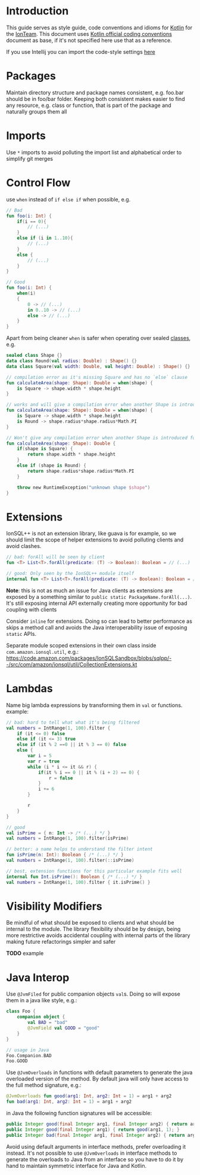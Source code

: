 # Introduction
This guide serves as style guide, code conventions and idioms for [Kotlin](https://kotlinlang.org/) for the [IonTeam](https://w.amazon.com/index.php/Ion). This document uses [Kotlin official coding conventions](http://kotlinlang.org/docs/reference/coding-conventions.html) document as base, if it's not specified here use that as a reference. 

If you use Intellij you can import the code-style settings [here](./intellij_code_style.xml)  

# Packages
Maintain directory structure and package names consistent, e.g. foo.bar should be in foo/bar folder. Keeping both consistent makes easier to find any resource, e.g. class or function, that is part of the package and naturally groups them all

# Imports
Use `*` imports to avoid polluting the import list and alphabetical order to simplify git merges

# Control Flow
use `when` instead of `if else if` when possible, e.g.

```kotlin
// Bad
fun foo(i: Int) {
    if(i == 0){
        // (...)
    }
    else if (i in 1..10){
        // (...)
    }
    else {
        // (...)
    }
}

// Good
fun foo(i: Int) {
    when(i)
    {
        0 -> // (...)
        in 0..10 -> // (...)
        else -> // (...)
    }
}

```

Apart from being cleaner `when` is safer when operating over sealed [classes](http://kotlinlang.org/docs/reference/sealed-classes.html), e.g.
```kotlin
sealed class Shape {}
data class Round(val radius: Double) : Shape() {}
data class Square(val width: Double, val height: Double) : Shape() {}

// compilation error as it's missing Square and has no `else` clause
fun calculateArea(shape: Shape): Double = when(shape) {
    is Square -> shape.width * shape.height
}

// works and will give a compilation error when another Shape is introduced
fun calculateArea(shape: Shape): Double = when(shape) {
    is Square -> shape.width * shape.height
    is Round -> shape.radius*shape.radius*Math.PI
}

// Won't give any compilation error when another Shape is introduced forcing you to implement a runtime failure
fun calculateArea(shape: Shape): Double {
    if(shape is Square) {
        return shape.width * shape.height
    }
    else if (shape is Round) {
        return shape.radius*shape.radius*Math.PI
    }

    throw new RuntimeException("unknown shape $shape")
}
```

# Extensions
IonSQL++ is not an extension library, like guava is for example, so we should limit the scope of helper extensions to avoid polluting clients and avoid clashes.
```kotlin
// bad: forAll will be seen by client
fun <T> List<T>.forAll(predicate: (T) -> Boolean): Boolean = // (...)

// good: Only seen by the IonSQL++ module itself   
internal fun <T> List<T>.forAll(predicate: (T) -> Boolean): Boolean = // (...)
```

**Note**: this is not as much an issue for Java clients as extensions are exposed by a something similar to `public static PackageName.forAll(...)`. It's still exposing internal API externally creating more opportunity for bad coupling with clients

Consider `inline` for extensions. Doing so can lead to better performance as skips a method call and avoids the Java interoperability issue of exposing `static` APIs.

Separate module scoped extensions in their own class inside `com.amazon.ionsql.util`, e.g.: https://code.amazon.com/packages/IonSQLSandbox/blobs/sqlpp/--/src/com/amazon/ionsql/util/CollectionExtensions.kt

# Lambdas
Name big lambda expressions by transforming them in `val` or functions. example:
```kotlin
// bad: hard to tell what what it's being filtered
val numbers = IntRange(1, 100).filter {
    if (it <= 0) false
    else if (it <= 3) true
    else if (it % 2 ==0 || it % 3 == 0) false
    else {
        var i = 5
        var r = true
        while (i * i <= it && r) {
            if(it % i == 0 || it % (i + 2) == 0) {
                r = false
            }
            i += 6
        }

        r
    }
}

// good
val isPrime = { n: Int -> /* (...) */ }
val numbers = IntRange(1, 100).filter(isPrime)

// better: a name helps to understand the filter intent  
fun isPrime(n: Int): Boolean { /* (...) */ }
val numbers = IntRange(1, 100).filter(::isPrime)

// best, extension functions for this particular example fits well   
internal fun Int.isPrime(): Boolean { /* (...) */ }
val numbers = IntRange(1, 100).filter { it.isPrime() }
```

# Visibility Modifiers
Be mindful of what should be exposed to clients and what should be internal to the module. The library flexibility should be by design, being more restrictive avoids accidental coupling with internal parts of the library making future refactorings simpler and safer

**TODO** example

# Java Interop

Use `@JvmFiled` for public companion objects `val`s. Doing so will expose them in a java like style, e.g.:
```kotlin
class Foo {
    companion object {
        val BAD = "bad"
        @JvmField val GOOD = "good"
    }
}

// usage in Java
Foo.Companion.BAD
Foo.GOOD
```

Use `@JvmOverloads` in functions with default parameters to generate the java overloaded version of the method. 
By default java will only have access to the full method signature, e.g.:  
```kotlin
@JvmOverloads fun good(arg1: Int, arg2: Int = 1) = arg1 + arg2
fun bad(arg1: Int, arg2: Int = 1) = arg1 + arg2   
```  
in Java the following function signatures will be accessible:
```java
public Integer good(final Integer arg1, final Integer arg2) { return arg1 + arg2; }
public Integer good(final Integer arg1) { return good(arg1, 1); }
public Integer bad(final Integer arg1, final Integer arg2) { return arg1 + arg2; }
```

Avoid using default arguments in interface methods, prefer overloading it instead. It's not possible to use `@JvmOverloads` in interface methods to generate the overloads to Java from an interface so you have to do it by hand to maintain symmetric interface for Java and Kotlin.  
